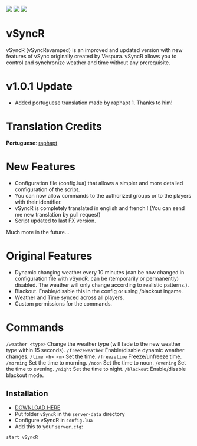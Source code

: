 [<img src="https://img.shields.io/github/v/release/KalinkaGit/vSyncR">]() [<img src="https://img.shields.io/github/issues/KalinkaGit/vSyncR">](https://github.com/KalinkaGit/vSyncR/issues) [<img src="https://img.shields.io/github/downloads/KalinkaGit/vSyncR/total">](https://github.com/KalinkaGit/vSyncR/releases)

# vSyncR
vSyncR (vSyncRevamped) is an improved and updated version with new features of vSync originally created by Vespura. 
vSyncR allows you to control and synchronize weather and time without any prerequisite.

# v1.0.1 Update
- Added portuguese translation made by raphapt 1. Thanks to him!

# Translation Credits
**Portuguese**: [raphapt](https://github.com/raphapt)

# New Features
- Configuration file (config.lua) that allows a simpler and more detailed configuration of the script.
- You can now allow commands to the authorized groups or to the players with their identifier.
- vSyncR is completely translated in english and french ! (You can send me new translation by pull request)
- Script updated to last FX version.

Much more in the future...
# Original Features
- Dynamic changing weather every 10 minutes (can be now changed in configuration file with vSyncR. can be (temporarily or permanently) disabled. The weather will only change according to realistic patterns.).
- Blackout. Enable/disable this in the config or using /blackout ingame.
- Weather and Time synced across all players.
- Custom permissions for the commands.

# Commands
`/weather <type>` Change the weather type (will fade to the new weather type within 15 seconds).
`/freezeweather` Enable/disable dynamic weather changes.
`/time <h> <m>` Set the time.
`/freezetime` Freeze/unfreeze time.
`/morning` Set the time to morning.
`/noon` Set the time to noon.
`/evening` Set the time to evening.
`/night` Set the time to night.
`/blackout` Enable/disable blackout mode.

## Installation
- [DOWNLOAD HERE](https://github.com/KalinkaGit/vSyncR/releases)
- Put folder `vSyncR` in the `server-data` directory
- Configure vSyncR in `config.lua`
- Add this to your `server.cfg`: 
```
start vSyncR
```
